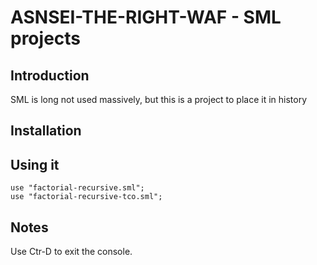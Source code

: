 # ASNSEI-THE-RIGHT-WAF - SML projects

## Introduction

SML is long not used massively, but this is a project to place it in history


## Installation

## Using it

```
use "factorial-recursive.sml";
use "factorial-recursive-tco.sml";
```

## Notes

Use Ctr-D to exit the console.
